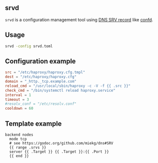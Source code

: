 srvd
----

`srvd` is a configuration management tool using [DNS SRV record](https://en.wikipedia.org/wiki/SRV_record) like [confd](https://github.com/kelseyhightower/confd).

## Usage

```sh
srvd -config srvd.toml
```

## Configuration example

```toml
src = "/etc/haproxy/haproxy.cfg.tmpl"
dest = "/etc/haproxy/haproxy.cfg"
domain = "_http._tcp.example.com"
reload_cmd = "/usr/local/sbin/haproxy -c -V -f {{ .src }}"
check_cmd = "/bin/systemctl reload haproxy.service"
interval = 1
timeout = 3
#resolv_conf = "/etc/resolv.conf"
cooldown = 60
```

## Template example

```
backend nodes
  mode tcp
  # see https://godoc.org/github.com/miekg/dns#SRV
  {{ range .srvs }}
  server {{ .Target }} {{ .Target }}:{{ .Port }}
  {{ end }}
```
